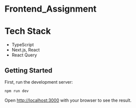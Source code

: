 # Frontend_Assignment

# Tech Stack

- TypeScript
- Next.js, React
- React Query

## Getting Started

First, run the development server:

```bash
npm run dev

```

Open [http://localhost:3000](http://localhost:3000) with your browser to see the result.
